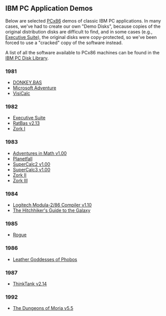 IBM PC Application Demos
------------------------

Below are selected [PCx86](/docs/about/pcx86/) demos of classic IBM PC applications.  In many cases,
we've had to create our own "Demo Disks", because copies of the original distribution disks are difficult
to find, and in some cases (e.g., [Executive Suite](/apps/pcx86/1982/esuite/)), the original disks were
copy-protected, so we've been forced to use a "cracked" copy of the software instead.

A list of all the software available to PCx86 machines can be found in the [IBM PC Disk Library](/disks/pcx86/).

### 1981

* [DONKEY.BAS](/apps/pcx86/1981/donkey/)
* [Microsoft Adventure](/disks/pcx86/games/microsoft/adventure/)
* [VisiCalc](/apps/pcx86/1981/visicalc/)

### 1982

* [Executive Suite](/apps/pcx86/1982/esuite/)
* [RatBas v2.13](/apps/pcx86/1982/ratbas/)
* [Zork I](/disks/pcx86/games/infocom/zork1/)

### 1983

* [Adventures in Math v1.00](/apps/pcx86/1983/adventmath/)
* [Planetfall](/disks/pcx86/games/infocom/planet/)
* [SuperCalc2 v1.00](/disks/pcx86/apps/other/sc2/1.00/)
* [SuperCalc3 v1.00](/disks/pcx86/apps/other/sc3/1.00/)
* [Zork II](/disks/pcx86/games/infocom/zork2/)
* [Zork III](/disks/pcx86/games/infocom/zork3/)

### 1984

* [Logitech Modula-2/86 Compiler v1.10](/apps/pcx86/1984/modula2/)
* [The Hitchhiker's Guide to the Galaxy](/disks/pcx86/games/infocom/hhiker/)

### 1985

* [Rogue](/apps/pcx86/1985/rogue/)

### 1986

* [Leather Goddesses of Phobos](/disks/pcx86/games/infocom/phobos/)

### 1987

* [ThinkTank v2.14](/apps/pcx86/1987/thinktank/)

### 1992

* [The Dungeons of Moria v5.5](/apps/pcx86/1992/moria/)
